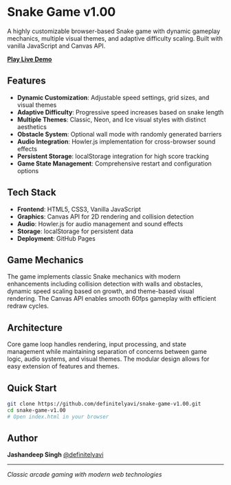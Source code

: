 # Snake Game v1.00

A highly customizable browser-based Snake game with dynamic gameplay mechanics, multiple visual themes, and adaptive difficulty scaling. Built with vanilla JavaScript and Canvas API.

**[Play Live Demo](https://definitelyavi.github.io/snake-game-v1.00)**

## Features

- **Dynamic Customization**: Adjustable speed settings, grid sizes, and visual themes
- **Adaptive Difficulty**: Progressive speed increases based on snake length
- **Multiple Themes**: Classic, Neon, and Ice visual styles with distinct aesthetics
- **Obstacle System**: Optional wall mode with randomly generated barriers
- **Audio Integration**: Howler.js implementation for cross-browser sound effects
- **Persistent Storage**: localStorage integration for high score tracking
- **Game State Management**: Comprehensive restart and configuration options

## Tech Stack

- **Frontend**: HTML5, CSS3, Vanilla JavaScript
- **Graphics**: Canvas API for 2D rendering and collision detection
- **Audio**: Howler.js for audio management and sound effects
- **Storage**: localStorage for persistent data
- **Deployment**: GitHub Pages

## Game Mechanics

The game implements classic Snake mechanics with modern enhancements including collision detection with walls and obstacles, dynamic speed scaling based on growth, and theme-based visual rendering. The Canvas API enables smooth 60fps gameplay with efficient redraw cycles.

## Architecture

Core game loop handles rendering, input processing, and state management while maintaining separation of concerns between game logic, audio systems, and visual themes. The modular design allows for easy extension of features and themes.

## Quick Start

```bash
git clone https://github.com/definitelyavi/snake-game-v1.00.git
cd snake-game-v1.00
# Open index.html in your browser
```

## Author

**Jashandeep Singh** [@definitelyavi](https://github.com/definitelyavi)

---

*Classic arcade gaming with modern web technologies*
